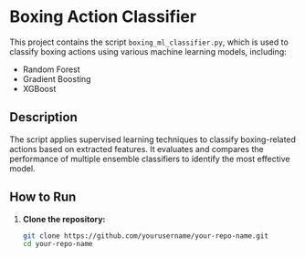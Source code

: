 # Boxing Action Classifier

This project contains the script `boxing_ml_classifier.py`, which is used to classify boxing actions using various machine learning models, including:

- Random Forest
- Gradient Boosting
- XGBoost

## Description

The script applies supervised learning techniques to classify boxing-related actions based on extracted features. It evaluates and compares the performance of multiple ensemble classifiers to identify the most effective model.

## How to Run

1. **Clone the repository:**
   ```bash
   git clone https://github.com/yourusername/your-repo-name.git
   cd your-repo-name
